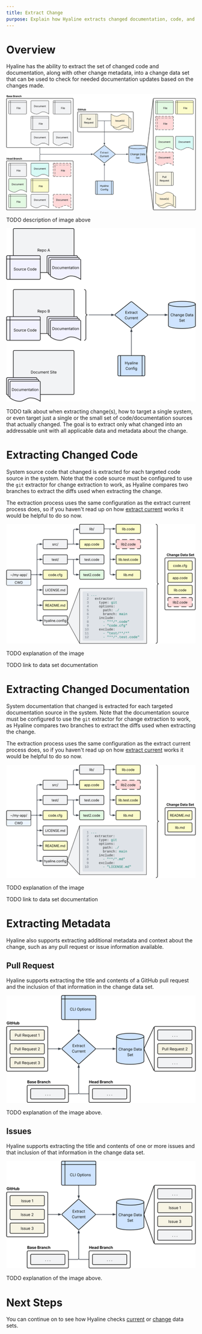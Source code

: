 ```yaml
---
title: Extract Change
purpose: Explain how Hyaline extracts changed documentation, code, and other metadata
---
```

# Overview
Hyaline has the ability to extract the set of changed code and documentation, along with other change metadata, into a change data set that can be used to check for needed documentation updates based on the changes made.

![Overview](_img/extract-change-overview.svg)

TODO description of image above

![Targeting](_img/extract-change-target.svg)

TODO talk about when extracting change(s), how to target a single system, or even target just a single or the small set of code/documentation sources that actually changed. The goal is to extract only what changed into an addressable unit with all applicable data and metadata about the change.

# Extracting Changed Code
System source code that changed is extracted for each targeted code source in the system. Note that the code source must be configured to use the `git` extractor for change extraction to work, as Hyaline compares two branches to extract the diffs used when extracting the change.

The extraction process uses the same configuration as the extract current process does, so if you haven't read up on how [extract current](./extract-current.md) works it would be helpful to do so now.

![Extracting Changed Code](_img/extract-change-code.svg)

TODO explanation of the image

TODO link to data set documentation

# Extracting Changed Documentation
System documentation that changed is extracted for each targeted documentation source in the system. Note that the documentation source must be configured to use the `git` extractor for change extraction to work, as Hyaline compares two branches to extract the diffs used when extracting the change.

The extraction process uses the same configuration as the extract current process does, so if you haven't read up on how [extract current](./extract-current.md) works it would be helpful to do so now.

![Extract Changed Documentation](_img/extract-change-documentation.svg)

TODO explanation of the image

TODO link to data set documentation

# Extracting Metadata
Hyaline also supports extracting additional metadata and context about the change, such as any pull request or issue information available.

## Pull Request
Hyaline supports extracting the title and contents of a GitHub pull request and the inclusion of that information in the change data set.

![Extracting Pull Request](_img/extract-change-pull-request.svg)

TODO explanation of the image above.

## Issues
Hyaline supports extracting the title and contents of one or more issues and that inclusion of that information in the change data set.

![Extracting Issues](_img/extract-change-issues.svg)

TODO explanation of the image above.

# Next Steps
You can continue on to see how Hyaline checks [current](./check-current.md) or [change](./check-change.md) data sets.